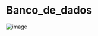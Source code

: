 # Banco_de_dados

![image](https://user-images.githubusercontent.com/67590378/230744501-5498dd94-d202-41f9-b87a-6e6fd237a989.png)

